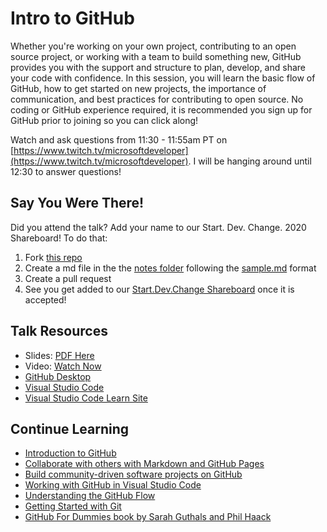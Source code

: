 # Intro to GitHub

Whether you're working on your own project, contributing to an open source project, or working with a team to build something new, GitHub provides you with the support and structure to plan, develop, and share your code with confidence. In this session, you will learn the basic flow of GitHub, how to get started on new projects, the importance of communication, and best practices for contributing to open source. No coding or GitHub experience required, it is recommended you sign up for GitHub prior to joining so you can click along!

Watch and ask questions from 11:30 - 11:55am PT on [https://www.twitch.tv/microsoftdeveloper](https://www.twitch.tv/microsoftdeveloper). I will be hanging around until 12:30 to answer questions!

## Say You Were There!

Did you attend the talk? Add your name to our Start. Dev. Change. 2020 Shareboard! To do that:
1. Fork [this repo](https://github.com/sguthals/talkswithdrg)
2. Create a md file in the the [notes folder](https://github.com/sguthals/talkswithdrg/tree/main/2020/start-dev-change/intro-to-github/notes) following the [sample.md](https://github.com/sguthals/talkswithdrg/blob/main/2020/start-dev-change/intro-to-github/notes/sample.md) format
3. Create a pull request
4. See you get added to our [Start.Dev.Change Shareboard](https://github.com/sguthals/talkswithdrg/blob/main/2020/start-dev-change/intro-to-github/start-dev-change-shareboard.md) once it is accepted!

## Talk Resources

- Slides: [PDF Here](https://github.com/sguthals/talkswithdrg/blob/main/2020/start-dev-change/intro-to-github/IntroToGitHub_start-dev-change.pdf)
- Video: [Watch Now](https://youtu.be/IE_w8TdmwUE)
- [GitHub Desktop](https://desktop.github.com/)
- [Visual Studio Code](https://code.visualstudio.com/)
- [Visual Studio Code Learn Site](https://code.visualstudio.com/learntocode)

## Continue Learning

- [Introduction to GitHub](https://docs.microsoft.com/en-us/learn/modules/introduction-to-github/?WT.mc_id=SDC-8397-sguthals)
- [Collaborate with others with Markdown and GitHub Pages](https://docs.microsoft.com/learn/paths/collaborate-markdown-github-pages/?WT.mc_id=SDC-8397-sguthals)
- [Build community-driven software projects on GitHub](https://docs.microsoft.com/learn/paths/build-community-driven-projects-github/?WT.mc_id=SDC-8397-sguthals)
- [Working with GitHub in Visual Studio Code](https://code.visualstudio.com/docs/editor/github)
- [Understanding the GitHub Flow](https://guides.github.com/introduction/flow/)
- [Getting Started with Git](https://git-scm.com/book/en/v2/Getting-Started-About-Version-Control)
- [GitHub For Dummies book by Sarah Guthals and Phil Haack](https://www.amazon.com/GitHub-Dummies-Guthals/dp/1119572673/)

